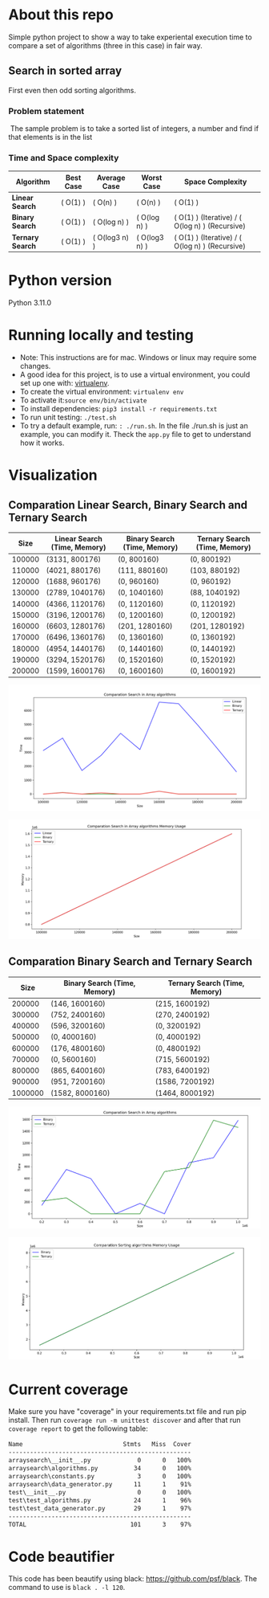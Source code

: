 # About this repo

Simple python project to show a way to take experiental execution time to compare a set of algorithms (three in this case) in fair way.

## Search in sorted array

First even then odd sorting algorithms.

### Problem statement
​
The sample problem is to take a sorted list of integers, a number and find if that elements is in the list

### Time and Space complexity

| Algorithm       | Best Case       | Average Case     | Worst Case       | Space Complexity |
|---------------|---------------|----------------|----------------|----------------|
| **Linear Search** | \( O(1) \)       | \( O(n) \)        | \( O(n) \)        | \( O(1) \)        |
| **Binary Search** | \( O(1) \)       | \( O(log n) \)   | \( O(log n) \)   | \( O(1) \) (Iterative) / \( O(log n) \) (Recursive) |
| **Ternary Search** | \( O(1) \)       | \( O(log3 n) \) | \( O(log3 n) \) | \( O(1) \) (Iterative) / \( O(log n) \) (Recursive) |


# Python version
Python 3.11.0
​
# Running locally and testing

* Note: This instructions are for mac. Windows or linux may require some changes. 
* A good idea for this project, is to use a virtual environment, you could set up one with: [virtualenv](https://virtualenv.pypa.io/en/latest/).
* To create the virtual environment: `virtualenv env`
* To activate it:`source env/bin/activate`
* To install dependencies: `pip3 install -r requirements.txt`
* To run unit testing: `./test.sh`
* To try a default example, run: `: ./run.sh`. In the file ./run.sh is just an example, you can modify it. Theck the `app.py` file to get to understand how it works.

# Visualization

## Comparation Linear Search, Binary Search and Ternary Search

| Size   | Linear Search (Time, Memory) | Binary Search (Time, Memory) | Ternary Search (Time, Memory) |
|--------|-----------------------------------|-----------------------------------|-----------------------------------|
| 100000 | (3131, 800176)                   | (0, 800160)                      | (0, 800192)                      |
| 110000 | (4021, 880176)                   | (111, 880160)                    | (103, 880192)                    |
| 120000 | (1688, 960176)                   | (0, 960160)                      | (0, 960192)                      |
| 130000 | (2789, 1040176)                  | (0, 1040160)                     | (88, 1040192)                     |
| 140000 | (4366, 1120176)                  | (0, 1120160)                     | (0, 1120192)                      |
| 150000 | (3196, 1200176)                  | (0, 1200160)                     | (0, 1200192)                      |
| 160000 | (6603, 1280176)                  | (201, 1280160)                   | (201, 1280192)                    |
| 170000 | (6496, 1360176)                  | (0, 1360160)                     | (0, 1360192)                      |
| 180000 | (4954, 1440176)                  | (0, 1440160)                     | (0, 1440192)                      |
| 190000 | (3294, 1520176)                  | (0, 1520160)                     | (0, 1520192)                      |
| 200000 | (1599, 1600176)                  | (0, 1600160)                     | (0, 1600192)                      |

![](img/s1.png)


![](img/m1.png)

## Comparation Binary Search and Ternary Search

| Size   | Binary Search (Time, Memory) | Ternary Search (Time, Memory) |
|--------|-----------------------------------|-----------------------------------|
| 200000 | (146, 1600160)                   | (215, 1600192)                   |
| 300000 | (752, 2400160)                   | (270, 2400192)                   |
| 400000 | (596, 3200160)                   | (0, 3200192)                     |
| 500000 | (0, 4000160)                     | (0, 4000192)                     |
| 600000 | (176, 4800160)                   | (0, 4800192)                     |
| 700000 | (0, 5600160)                     | (715, 5600192)                   |
| 800000 | (865, 6400160)                   | (783, 6400192)                   |
| 900000 | (951, 7200160)                   | (1586, 7200192)                  |
| 1000000| (1582, 8000160)                  | (1464, 8000192)                  |


![](img/s2.png)


![](img/m2.png)
# Current coverage

Make sure you have "coverage" in your requirements.txt file and run pip install. Then run `coverage run -m unittest discover` and after that run `coverage report` to get the following table:

```
Name                            Stmts   Miss  Cover
---------------------------------------------------
arraysearch\__init__.py             0      0   100%
arraysearch\algorithms.py          34      0   100%
arraysearch\constants.py            3      0   100%
arraysearch\data_generator.py      11      1    91%
test\__init__.py                    0      0   100%
test\test_algorithms.py            24      1    96%
test\test_data_generator.py        29      1    97%
---------------------------------------------------
TOTAL                             101      3    97%
```

# Code beautifier
This code has been beautify using black: https://github.com/psf/black. 
The command to use is `black . -l 120`.
